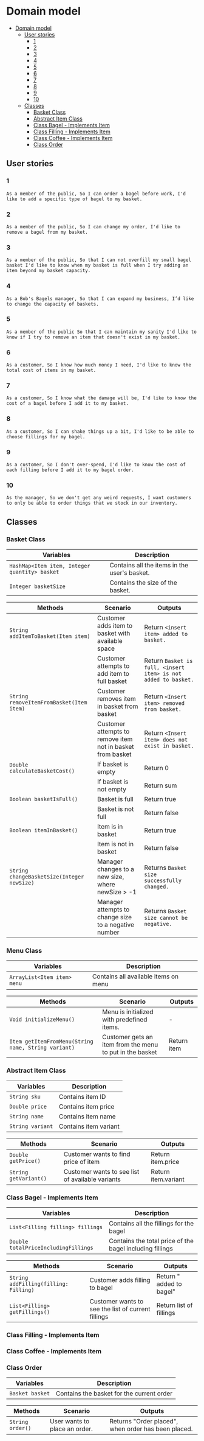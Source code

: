 # Domain model

<!-- TOC -->
* [Domain model](#domain-model)
  * [User stories](#user-stories)
    * [1](#1)
    * [2](#2)
    * [3](#3)
    * [4](#4)
    * [5](#5)
    * [6](#6)
    * [7](#7)
    * [8](#8)
    * [9](#9)
    * [10](#10)
  * [Classes](#classes)
    * [Basket Class](#basket-class)
    * [Abstract Item Class](#abstract-item-class)
    * [Class Bagel - Implements Item](#class-bagel---implements-item)
    * [Class Filling - Implements Item](#class-filling---implements-item)
    * [Class Coffee - Implements Item](#class-coffee---implements-item)
    * [Class Order](#class-order-)
<!-- TOC -->

## User stories
### 1
``
As a member of the public,
So I can order a bagel before work,
I'd like to add a specific type of bagel to my basket.
``

### 2
``
As a member of the public,
So I can change my order,
I'd like to remove a bagel from my basket.
``

### 3
``
As a member of the public,
So that I can not overfill my small bagel basket
I'd like to know when my basket is full when I try adding an item beyond my basket capacity.
``

### 4
``
As a Bob's Bagels manager,
So that I can expand my business,
I’d like to change the capacity of baskets.
``

### 5
``
As a member of the public
So that I can maintain my sanity
I'd like to know if I try to remove an item that doesn't exist in my basket.
``

### 6
``
As a customer,
So I know how much money I need,
I'd like to know the total cost of items in my basket.
``

### 7
``
As a customer,
So I know what the damage will be,
I'd like to know the cost of a bagel before I add it to my basket.
``

### 8
``
As a customer,
So I can shake things up a bit,
I'd like to be able to choose fillings for my bagel.
``

### 9
``
As a customer,
So I don't over-spend,
I'd like to know the cost of each filling before I add it to my bagel order.
``

### 10
``
As the manager,
So we don't get any weird requests,
I want customers to only be able to order things that we stock in our inventory.
``

## Classes

### Basket Class
| Variables                                       | Description                                                          |
|-------------------------------------------------|----------------------------------------------------------------------|
| ``HashMap<Item item, Integer quantity> basket`` | Contains all the items in the user's basket.                         | 
| ``Integer basketSize``                          | Contains the size of the basket.                                     |

| Methods                                    | Scenario                                                   | Outputs                                                          |
|--------------------------------------------|------------------------------------------------------------|------------------------------------------------------------------|
| `String addItemToBasket(Item item)`        | Customer adds item to basket with available space          | Return ``<insert item> added to basket.``                        |
|                                            | Customer attempts to add item to full basket               | Return ``Basket is full, <insert item> is not added to basket.`` |
| `String removeItemFromBasket(Item item)`   | Customer removes item in basket from basket                | Return ``<Insert item> removed from basket.``                    |
|                                            | Customer attempts to remove item not in basket from basket | Return ``<Insert item> does not exist in basket.``               |
| `Double calculateBasketCost()`             | If basket is empty                                         | Return 0                                                         | 
|                                            | If basket is not empty                                     | Return sum                                                       |
| `Boolean basketIsFull()`                   | Basket is full                                             | Return true                                                      |
|                                            | Basket is not full                                         | Return false                                                     |
| `Boolean itemInBasket()`                   | Item is in basket                                          | Return true                                                      |
|                                            | Item is not in basket                                      | Return false                                                     |
| `String changeBasketSize(Integer newSize)` | Manager changes to a new size, where newSize > -1          | Returns ``Basket size successfully changed.``                    |
|                                            | Manager attempts to change size to a negative number       | Returns ``Basket size cannot be negative.``                      |

### Menu Class
| Variables                     | Description                          |
|-------------------------------|--------------------------------------|
| ``ArrayList<Item item> menu`` | Contains all available items on menu |

| Methods                                             | Scenario                                                 | Outputs     |
|-----------------------------------------------------|----------------------------------------------------------|-------------|
| `Void initializeMenu()`                             | Menu is initialized with predefined items.               | -           |
| `Item getItemFromMenu(String name, String variant)` | Customer gets an item from the menu to put in the basket | Return item |

### Abstract Item Class
| Variables                | Description                          |
|--------------------------|--------------------------------------|
| ``String sku``           | Contains item ID                     |
| ``Double price``         | Contains item price                  |
| ``String name``          | Contains item name                   |
| ``String variant``       | Contains item variant                |

| Methods               | Scenario                                         | Outputs             |
|-----------------------|--------------------------------------------------|---------------------|
| `Double getPrice()`   | Customer wants to find price of item             | Return item.price   |
| `String getVariant()` | Customer wants to see list of available variants | Return item.variant |

### Class Bagel - Implements Item
| Variables                              | Description                                              |
|----------------------------------------|----------------------------------------------------------|
| ``List<Filling filling> fillings``     | Contains all the fillings for the bagel                  | 
| ``Double totalPriceIncludingFillings`` | Contains the total price of the bagel including fillings |


| Methods                               | Scenario                                           | Outputs                                  |
|---------------------------------------|----------------------------------------------------|------------------------------------------|
| `String addFilling(filling: Filling)` | Customer adds filling to bagel                     | Return "<Insert filling> added to bagel" |
| `List<Filling> getFillings()`         | Customer wants to see the list of current fillings | Return list of fillings                  |

### Class Filling - Implements Item

### Class Coffee - Implements Item

### Class Order 
| Variables                              | Description                                              |
|----------------------------------------|----------------------------------------------------------|
| ``Basket basket``                      | Contains the basket for the current order                | 


| Methods                          | Scenario                                           | Outputs                                             |
|----------------------------------|----------------------------------------------------|-----------------------------------------------------|
| `String order()`                 | User wants to place an order.                      | Returns "Order placed", when order has been placed. |

